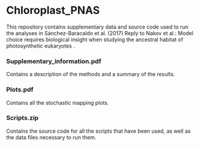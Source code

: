 # Chloroplast_PNAS
This repository contains supplementary data and source code used to run the analyses in Sánchez-Baracaldo et al. (2017)
Reply to Nakov et al.: Model choice requires biological insight when studying the ancestral habitat of photosynthetic eukaryotes .

### Supplementary_information.pdf
Contains a description of the methods and a summary of the results.

### Plots.pdf
Contains all the stochastic mapping plots.

### Scripts.zip
Contains the source code for all the scripts that have been used, as well as the data files necessary to run them.
